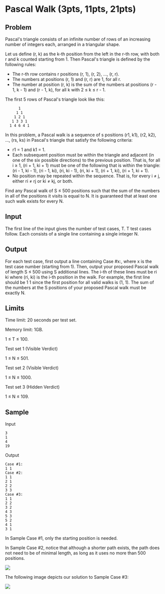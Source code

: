 Pascal Walk (3pts, 11pts, 21pts)
================================

Problem
-------

Pascal's triangle consists of an infinite number of rows of an increasing number of integers each, arranged in a triangular shape.

Let us define (r, k) as the k-th position from the left in the r-th row, with both r and k counted starting from 1. Then Pascal's triangle is defined by the following rules:

* The r-th row contains r positions (r, 1), (r, 2), ..., (r, r).
* The numbers at positions (r, 1) and (r, r) are 1, for all r.
* The number at position (r, k) is the sum of the numbers at positions (r - 1, k - 1) and (r - 1, k), for all k with 2 ≤ k ≤ r - 1.

The first 5 rows of Pascal's triangle look like this:

```
      1
     1 1
    1 2 1
   1 3 3 1
  1 4 6 4 1
```

In this problem, a Pascal walk is a sequence of s positions (r1, k1), (r2, k2), ..., (rs, ks) in Pascal's triangle that satisfy the following criteria:

* r1 = 1 and k1 = 1.
* Each subsequent position must be within the triangle and adjacent (in one of the six possible directions) to the previous position. That is, for all i ≥ 1, (ri + 1, ki + 1) must be one of the following that is within the triangle: (ri - 1, ki - 1), (ri - 1, ki), (ri, ki - 1), (ri, ki + 1), (ri + 1, ki), (ri + 1, ki + 1).
* No position may be repeated within the sequence. That is, for every i ≠ j, either ri ≠ rj or ki ≠ kj, or both.

Find any Pascal walk of S ≤ 500 positions such that the sum of the numbers in all of the positions it visits is equal to N. It is guaranteed that at least one such walk exists for every N.

Input
-----

The first line of the input gives the number of test cases, T. T test cases follow. Each consists of a single line containing a single integer N.

Output
------

For each test case, first output a line containing Case #x:, where x is the test case number (starting from 1). Then, output your proposed Pascal walk of length S ≤ 500 using S additional lines. The i-th of these lines must be ri ki where (ri, ki) is the i-th position in the walk. For example, the first line should be 1 1 since the first position for all valid walks is (1, 1). The sum of the numbers at the S positions of your proposed Pascal walk must be exactly N.

Limits
------

Time limit: 20 seconds per test set.

Memory limit: 1GB.

1 ≤ T ≤ 100.

Test set 1 (Visible Verdict)

1 ≤ N ≤ 501.

Test set 2 (Visible Verdict)

1 ≤ N ≤ 1000.

Test set 3 (Hidden Verdict)

1 ≤ N ≤ 109.

Sample
------

Input



```
3
1
4
19
```

Output

```
Case #1:
1 1
Case #2:
1 1
2 1
2 2
3 3
Case #3:
1 1
2 2
3 2
4 3
5 3
5 2
4 1
3 1
```

In Sample Case #1, only the starting position is needed.

In Sample Case #2, notice that although a shorter path exists, the path does not need to be of minimal length, as long as it uses no more than 500 positions.

![](https://codejam.googleapis.com/dashboard/get_file/AQj_6U3O6oyGfAj6qCy6YNX-XntrAJKITCNB9suU3IvD9xGPYTZgcsZvcZ1S1HckE3nXMl9_pRe9IwbmFg/sample_case_2.png)

The following image depicts our solution to Sample Case #3:

![](https://codejam.googleapis.com/dashboard/get_file/AQj_6U19xA6lCXIEkIET8zsGQcxE656YbAxW8yr-PvGY23WjIxkhKw2xZBlp-PAW8xyiNGiBA7Mep6YRew/sample_case_3.png)
